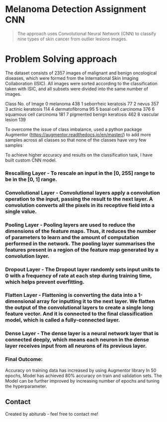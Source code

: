 # Melanoma Detection Assignment CNN
> The approach uses Convolutional Neural Network (CNN) to classify nine types of skin cancer from outlier lesions images.

# Problem Solving approach
The dataset consists of 2357 images of malignant and benign oncological diseases, which were formed from the International Skin Imaging Collaboration (ISIC). All images were sorted according to the classification taken with ISIC, and all subsets were divided into the same number of images.

Class	No. of Image
0	melanoma	438
1	seborrheic keratosis	77
2	nevus	357
3	actinic keratosis	114
4	dermatofibroma	95
5	basal cell carcinoma	376
6	squamous cell carcinoma	181
7	pigmented benign keratosis	462
8	vascular lesion	139

To overcome the issue of class imbalance, used a python package Augmentor (https://augmentor.readthedocs.io/en/master/) to add more samples across all classes so that none of the classes have very few samples

To achieve higher accuracy and results on the classification task, I have built custom CNN model.

### Rescalling Layer - To rescale an input in the [0, 255] range to be in the [0, 1] range.

### Convolutional Layer - Convolutional layers apply a convolution operation to the input, passing the result to the next layer. A convolution converts all the pixels in its receptive field into a single value. 

### Pooling Layer - Pooling layers are used to reduce the dimensions of the feature maps. Thus, it reduces the number of parameters to learn and the amount of computation performed in the network. The pooling layer summarises the features present in a region of the feature map generated by a convolution layer.

### Dropout Layer - The Dropout layer randomly sets input units to 0 with a frequency of rate at each step during training time, which helps prevent overfitting.

### Flatten Layer - Flattening is converting the data into a 1-dimensional array for inputting it to the next layer. We flatten the output of the convolutional layers to create a single long feature vector. And it is connected to the final classification model, which is called a fully-connected layer.

### Dense Layer - The dense layer is a neural network layer that is connected deeply, which means each neuron in the dense layer receives input from all neurons of its previous layer.

### Final Outcome:
Accuracy on training data has increased by using Augmentor library
In 50 epochs, Model has achieved 80% accuracy on train and validation sets.
The Model can be further improved by increasing number of epochs and tuning the hyperparameter.


## Contact
Created by abiturab - feel free to contact me!
